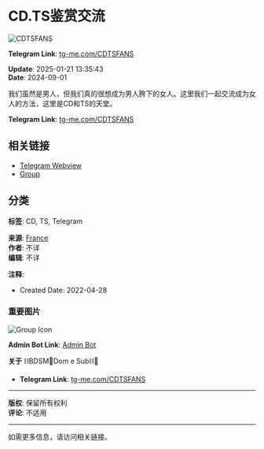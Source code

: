 # CD.TS鉴赏交流

![CDTSFANS](https://cdn.hottg.com/icon/CD/CDTSFANS.jpg)

**Telegram Link**: [tg-me.com/CDTSFANS](https://www.tg-me.com/tw/CD+TS鉴赏交流/com.CDTSFANS)

**Update**: 2025-01-21 13:35:43  
**Date**: 2024-09-01

我们虽然是男人，但我们真的很想成为男人胯下的女人。这里我们一起交流成为女人的方法，这里是CD和TS的天堂。 

**Telegram Link**: [tg-me.com/CDTSFANS](https://www.tg-me.com/tw/CD+TS鉴赏交流/com.CDTSFANS)

## 相关链接

- [Telegram Webview](https://www.hottg.com/CDTSFANS/webview)  
- [Group](https://www.hottg.com/joinchat-QQ7y9d6AMs_fvODY/index.html) 

## 分类

**标签**: CD, TS, Telegram

**来源**: [France](https://www.hottg.com/telegram-group/fr)  
**作者**: 不详  
**编辑**: 不详  

**注释**:  
- Created Date: 2022-04-28

### 重要图片

![Group Icon](https://cdn.hottg.com/icon/bd/bdsmdomesubbr.jpg)

**Admin Bot Link**: [Admin Bot](https://t.me/bdsmdomesubbr) 

**关于** ⛓BDSM🔗Dom e Sub⛓🔞  
- **Telegram Link**: [tg-me.com/CDTSFANS](https://www.tg-me.com/tw/CD+TS鉴赏交流/com.CDTSFANS)

---

**版权**: 保留所有权利  
**评论**: 不适用

---

如需更多信息，请访问相关链接。